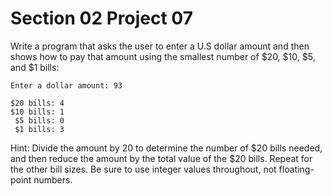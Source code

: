 # Section 02 Project 07

Write a program that asks the user to enter a U.S dollar amount and then shows how to pay that amount using the smallest number of \$20, \$10, \$5, and \$1 bills:

```text
Enter a dollar amount: 93

$20 bills: 4
$10 bills: 1
 $5 bills: 0
 $1 bills: 3
```

Hint: Divide the amount by 20 to determine the number of \$20 bills needed, and then reduce the amount by the total value of the \$20 bills. Repeat for the other bill sizes. Be sure to use integer values throughout, not floating-point numbers.

